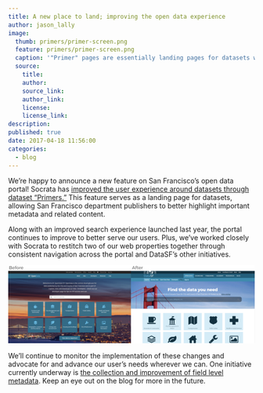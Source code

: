 ```yaml
---
title: A new place to land; improving the open data experience
author: jason_lally
image:
  thumb: primers/primer-screen.png
  feature: primers/primer-screen.png
  caption: '"Primer" pages are essentially landing pages for datasets with clearer presentation of metadata and related content.'
  source:
    title:
    author:
    source_link:
    author_link:
    license:
    license_link:
description:
published: true
date: 2017-04-18 11:56:00
categories:
  - blog
---
```



We’re happy to announce a new feature on San Francisco’s open data portal! Socrata has [improved the user experience around datasets through dataset “Primers.”](https://support.socrata.com/hc/en-us/articles/221691947-Socrata-Primer-a-dataset-s-landing-page) This feature serves as a landing page for datasets, allowing San Francisco department publishers to better highlight important metadata and related content.

Along with an improved search experience launched last year, the portal continues to improve to better serve our users. Plus, we’ve worked closely with Socrata to restitch two of our web properties together through consistent navigation across the portal and DataSF’s other initiatives.

![Screenshots showing open data portal before and after](/uploads/versions/before-after---x0-18-884-279-883-279x---.png)

We’ll continue to monitor the implementation of these changes and advocate for and advance our user’s needs wherever we can. One initiative currently underway is [the collection and improvement of field level metadata](/blog/show-me-the-data-dictionary/). Keep an eye out on the blog for more in the future.